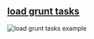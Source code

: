 ##  [load grunt tasks](https://github.com/sindresorhus/load-grunt-tasks)

![load grunt tasks example](img/load_grunt_tasks.png)
